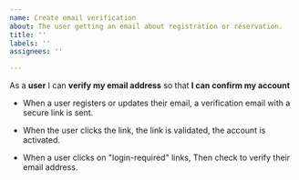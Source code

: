 ```yaml
---
name: Create email verification
about: The user getting an email about registration or reservation.
title: ''
labels: ''
assignees: ''

---
```


As a **user** I can **verify my email address** so that **I can confirm my account**

- When a user registers or updates their email, a verification email with a secure link is sent.

- When the user clicks the link,  the link is validated, the account is activated.

- When a user clicks on "login-required" links, Then check to verify their email address.
